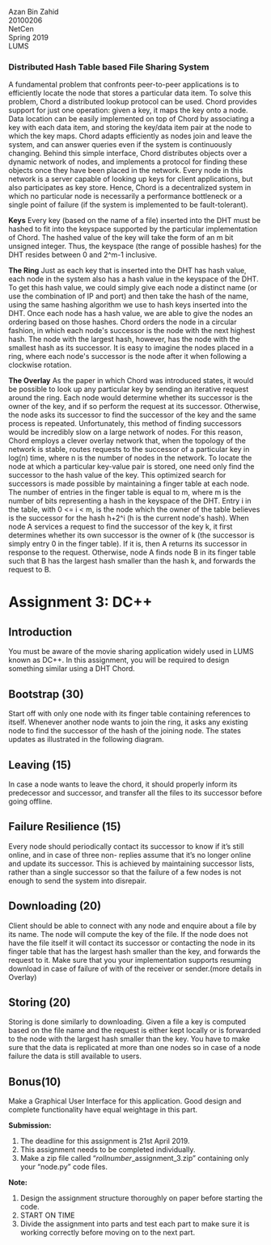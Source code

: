 Azan Bin Zahid  
20100206  
NetCen  
Spring 2019  
LUMS  

### Distributed Hash Table based File Sharing System

A fundamental problem that confronts peer-to-peer applications is to efficiently locate the node that stores a particular data item. To solve this problem, Chord a distributed lookup protocol can be used. Chord provides support for just one operation: given a key, it maps the key onto a node. Data location can be easily implemented on top of Chord by associating a key with each data item, and storing the key/data item pair at the node to which the key maps. Chord adapts efficiently as nodes join and leave the system, and can answer queries even if the system is continuously changing. Behind this simple interface, Chord distributes objects over a dynamic network of nodes, and implements a protocol for finding these objects once they have been placed in the network. Every node in this network is a server capable of looking up keys for client applications, but also participates as key store. Hence, Chord is a decentralized system in which no particular node is necessarily a performance bottleneck or a single point of failure (if the system is implemented to be fault-tolerant). 

**Keys**
Every key (based on the name of a file) inserted into the DHT must be hashed to fit into the keyspace supported by the particular implementation of Chord. The hashed value of the key will take the form of an m bit unsigned integer. Thus, the keyspace (the range of possible hashes) for the DHT resides between 0 and 2^m-1 inclusive. 

**The Ring** 
Just as each key that is inserted into the DHT has hash value, each node in the system also has a hash value in the keyspace of the DHT. To get this hash value, we could simply give each node a distinct name (or use the combination of IP and port) and then take the hash of the name, using the same hashing algorithm we use to hash keys inserted into the DHT. Once each node has a hash value, we are able to give the nodes an ordering based on those hashes. Chord orders the node in a circular fashion, in which each node's successor is the node with the next highest hash. The node with the largest hash, however, has the node with the smallest hash as its successor. It is easy to imagine the nodes placed in a ring, where each node's successor is the node after it when following a clockwise rotation. 

**The Overlay**
As the paper in which Chord was introduced states, it would be possible to look up any particular key by sending an iterative request around the ring. Each node would determine whether its successor is the owner of the key, and if so perform the request at its successor. Otherwise, the node asks its successor to find the successor of the key and the same process is repeated. Unfortunately, this method of finding successors would be incredibly slow on a large network of nodes. For this reason, Chord employs a clever overlay network that, when the topology of the network is stable, routes requests to the successor of a particular key in log(n) time, where n is the number of nodes in the network. 
To locate the node at which a particular key-value pair is stored, one need only find the successor to the hash value of the key. 
This optimized search for successors is made possible by maintaining a finger table at each node. The number of entries in the finger table is equal to m, where m is the number of bits representing a hash in the keyspace of the DHT. Entry i in the table, with 0 <= i < m, is the node which the owner of the table believes is the successor for the hash h+2^i (h is the current node's hash). When node A services a request to find the successor of the key k, it first determines whether its own successor is the owner of k (the successor is simply entry 0 in the finger table). If it is, then A returns its successor in response to the request. Otherwise, node A finds node B in its finger table such that B has the largest hash smaller than the hash k, and forwards the request to B.

# Assignment 3: DC++

## Introduction

You must be aware of the movie sharing application widely used in LUMS known as DC++. In this assignment, you will be required to design something similar using a DHT Chord.

## Bootstrap (30)

Start off with only one node with its finger table containing references to itself. Whenever another node wants to join the ring, it asks any existing node to find the successor of the hash of the joining node. The states updates as illustrated in the following diagram.

## Leaving (15)

In case a node wants to leave the chord, it should properly inform its predecessor and successor, and transfer all the files to its successor before going offline.

## Failure Resilience (15)

Every node should periodically contact its successor to know if it’s still online, and in case of three non- replies assume that it’s no longer online and update its successor. This is achieved by maintaining successor lists, rather than a single successor so that the failure of a few nodes is not enough to send the system into disrepair.

## Downloading (20)

Client should be able to connect with any node and enquire about a file by its name. The node will compute the key of the file. If the node does not have the file itself it will contact its successor or contacting the node in its finger table that has the largest hash smaller than the key, and forwards the request to it. Make sure that you your implementation supports resuming download in case of failure of with of the receiver or sender.(more details in Overlay)

## Storing (20)

Storing is done similarly to downloading. Given a file a key is computed based on the file name and the request is either kept locally or is forwarded to the node with the largest hash smaller than the key. You have to make sure that the data is replicated at more than one nodes so in case of a node failure the data is still available to users.

## Bonus(10)

Make a Graphical User Interface for this application. Good design and complete functionality have equal weightage in this part.

**Submission:**

1. The deadline for this assignment is 21st April 2019.
2. This assignment needs to be completed individually.
3. Make a zip file called “*rollnumber*_assignment_3.zip” containing only your “node.py” code files.

**Note:**
1. Design the assignment structure thoroughly on paper before starting the code.
2. START ON TIME
3. Divide the assignment into parts and test each part to make sure it is working correctly before moving on to the next part.


